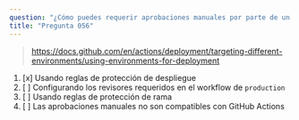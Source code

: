 ```yaml
---
question: "¿Cómo puedes requerir aprobaciones manuales por parte de un mantenedor si la ejecución del workflow está dirigida al entorno `production`?"
title: "Pregunta 056"
---
```


> https://docs.github.com/en/actions/deployment/targeting-different-environments/using-environments-for-deployment
1. [x] Usando reglas de protección de despliegue  
1. [ ] Configurando los revisores requeridos en el workflow de `production`  
1. [ ] Usando reglas de protección de rama  
1. [ ] Las aprobaciones manuales no son compatibles con GitHub Actions  
